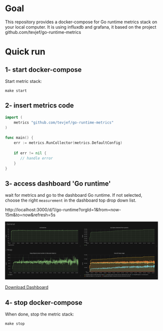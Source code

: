 # Goal

This repository provides a docker-compose for Go runtime metrics stack on your local computer.
It is using influxdb and grafana, it based on the project github.com/tevjef/go-runtime-metrics

# Quick run

## 1- start docker-compose

Start metric stack:

```
make start
```

## 2- insert metrics code

```go
import (
	metrics "github.com/tevjef/go-runtime-metrics"
)

func main() {
	err := metrics.RunCollector(metrics.DefaultConfig)
	
	if err != nil {
	   // handle error
	}
}
```

## 3- access dashboard 'Go runtime'

wait for metrics and go to the dashboard Go runtime. If not selected, choose the right `measurement` in the dashboard top drop down list.

http://localhost:3000/d/1/go-runtime?orgId=1&from=now-15m&to=now&refresh=5s

![](/dashboard.png)

[Download Dashboard](https://grafana.net/dashboards/3242)

## 4- stop docker-compose

When done, stop the metric stack:
```
make stop
```
